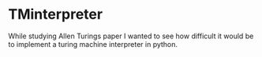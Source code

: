 TMinterpreter
=============

While studying Allen Turings paper I wanted to see how difficult it would be to implement a turing machine interpreter in 
python. 
